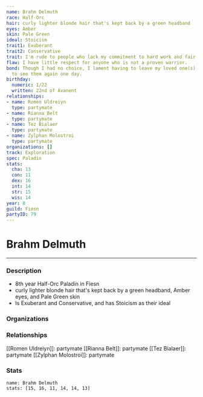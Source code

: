 ```yaml
---
name: Brahm Delmuth
race: Half-Orc
hair: curly lighter blonde hair that's kept back by a green headband
eyes: Amber
skin: Pale Green
ideal: Stoicism
trait1: Exuberant
trait2: Conservative
trait: I'm rude to people who lack my commitment to hard work and fair play.
flaw: I have little respect for anyone who is not a proven warrior.
bond: Though I had no choice, I lament having to leave my loved one(s) behind. I hope
  to see them again one day.
birthday:
  numeric: 1/22
  written: 22nd of Avanent
relationships:
- name: Romen Uldreiyn
  type: partymate
- name: Rianna Belt
  type: partymate
- name: Tez Bialaer
  type: partymate
- name: Zylphan Molostroi
  type: partymate
organizations: []
track: Exploration
spec: Paladin
stats:
  cha: 13
  con: 11
  dex: 16
  int: 14
  str: 15
  wis: 14
year: 8
guild: Fiesn
partyID: 79
---
```

# Brahm Delmuth
---
### Description
- 8th year Half-Orc Paladin in Fiesn
- curly lighter blonde hair that's kept back by a green headband, Amber eyes, and Pale Green skin
- Is Exuberant and Conservative, and has Stoicism as their ideal

### Organizations
### Relationships
[[Romen Uldreiyn]]: partymate
[[Rianna Belt]]: partymate
[[Tez Bialaer]]: partymate
[[Zylphan Molostroi]]: partymate
### Stats
```statblock
name: Brahm Delmuth
stats: [15, 16, 11, 14, 14, 13]
```